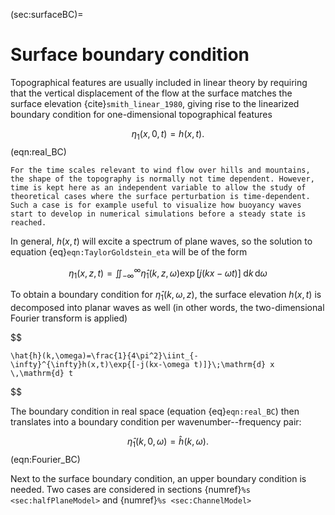 (sec:surfaceBC)=
# Surface boundary condition
Topographical features are usually included in linear theory by requiring that the vertical displacement of the flow at the surface matches the surface elevation {cite}`smith_linear_1980`, giving rise to the linearized boundary condition for one-dimensional topographical features

$$
\eta_1(x,0,t) = h(x,t).
$$ (eqn:real_BC)

```{note}
For the time scales relevant to wind flow over hills and mountains, the shape of the topography is normally not time dependent. However, time is kept here as an independent variable to allow the study of theoretical cases where the surface perturbation is time-dependent. Such a case is for example useful to visualize how buoyancy waves start to develop in numerical simulations before a steady state is reached.
```
In general, $h(x,t)$ will excite a spectrum of plane waves, so the solution to equation {eq}`eqn:TaylorGoldstein_eta` will be of the form

$$
\eta_1(x,z,t)=\iint_{-\infty}^{\infty}\hat{\eta}_1(k,z,\omega)\exp{[j(kx-\omega t)]}\;\mathrm{d} k \,\mathrm{d} \omega
$$

To obtain a boundary condition for $\hat{\eta}_1(k,\omega,z)$, the surface elevation $h(x,t)$ is decomposed into planar waves as well (in other words, the two-dimensional Fourier transform is applied)

$$

    \hat{h}(k,\omega)=\frac{1}{4\pi^2}\iint_{-\infty}^{\infty}h(x,t)\exp{[-j(kx-\omega t)]}\;\mathrm{d} x \,\mathrm{d} t
$$

The boundary condition in real space (equation {eq}`eqn:real_BC`) then translates into a boundary condition per wavenumber--frequency pair:

$$
    \hat{\eta}_1(k,0,\omega) = \hat{h}(k,\omega).
$$ (eqn:Fourier_BC)

Next to the surface boundary condition, an upper boundary condition is needed. Two cases are considered in sections {numref}`%s <sec:halfPlaneModel>` and {numref}`%s <sec:ChannelModel>`